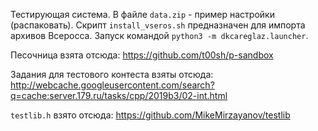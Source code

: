 Тестирующая система.
В файле `data.zip` - пример настройки (распаковать).
Скрипт `install_vseros.sh` предназначен для импорта архивов Всеросса.
Запуск командой `python3 -m dkcareglaz.launcher`.

Песочница взята отсюда: https://github.com/t00sh/p-sandbox

Задания для тестового контеста взяты отсюда: http://webcache.googleusercontent.com/search?q=cache:server.179.ru/tasks/cpp/2019b3/02-int.html

`testlib.h` взято отсюда: https://github.com/MikeMirzayanov/testlib
